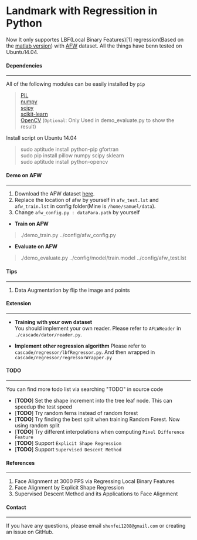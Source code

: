 Landmark with Regressition in Python
====
Now It only supportes LBF(Local Binary Features)[1] regression(Based on the [matlab version](https://github.com/jwyang/face-alignment)) with [AFW](http://ibug.doc.ic.ac.uk/resources/facial-point-annotations/) dataset. All the things have benn tested on Ubuntu14.04.       


#### __Dependencies__    
---    
       
All of the following modules can be easily installed by `pip`    
> [PIL](http://www.pythonware.com/products/pil/)    
> [numpy](http://www.numpy.org/)    
> [scipy](http://www.scipy.org/)    
> [scikit-learn](http://scikit-learn.org/stable/)    
> [OpenCV](http://opencv.org/) (`Optional`: Only Used in demo_evaluate.py to show the result)

Install script on Ubuntu 14.04   
>sudo aptitude install python-pip gfortran     
>sudo pip install pillow numpy scipy sklearn    
>sudo aptitude install python-opencv    


#### __Demo on AFW__    
---    
 
1. Download the AFW dataset [here](http://ibug.doc.ic.ac.uk/resources/facial-point-annotations/). 
2. Replace the location of afw by yourself in `afw_test.lst` and `afw_train.lst` in config folder(Mine is `/home/samuel/data`).       
3. Change `afw_config.py : dataPara.path` by yourself       

* __Train on AFW__     
>./demo_train.py ../config/afw_config.py    

* __Evaluate on AFW__       
>./demo_evaluate.py  ../config/model/train.model  ../config/afw_test.lst       


#### __Tips__    
---    
1. Data Augmentation by flip the image and points      


#### __Extension__
---    
* __Training with your own dataset__    
You should implement your own reader. Please refer to `AFLWReader` in `./cascade/dator/reader.py`.    

* __Implement other regression algorithm__ 
Please refer to `cascade/regressor/lbfRegressor.py`. And then wrapped in `cascade/regressor/regressorWrapper.py`    


#### __TODO__    
---

You can find more todo list via searching "TODO" in source code         
* [__TODO__] Set the shape increment into the tree leaf node. This can speedup the test speed
* [__TODO__] Try random ferns instead of random forest       
* [__TODO__] Try finding the best split when training Random Forest. Now using random split     
* [__TODO__] Try different interpolations when computing `Pixel Difference Feature`      
* [__TODO__] Support `Explicit Shape Regression`    
* [__TODO__] Support `Supervised Descent Method`    


#### __References__    
---    
1. Face Alignment at 3000 FPS via Regressing Local Binary Features    
2. Face Alignment by Explicit Shape Regression    
3. Supervised Descent Method and its Applications to Face Alignment    


#### __Contact__    
---    
If you have any questions, please email `shenfei1208@gmail.com` or creating an issue on GitHub.
